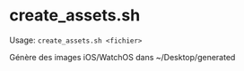 # create_assets.sh

Usage: 
```create_assets.sh <fichier>```
  
Génère des images iOS/WatchOS dans ~/Desktop/generated

